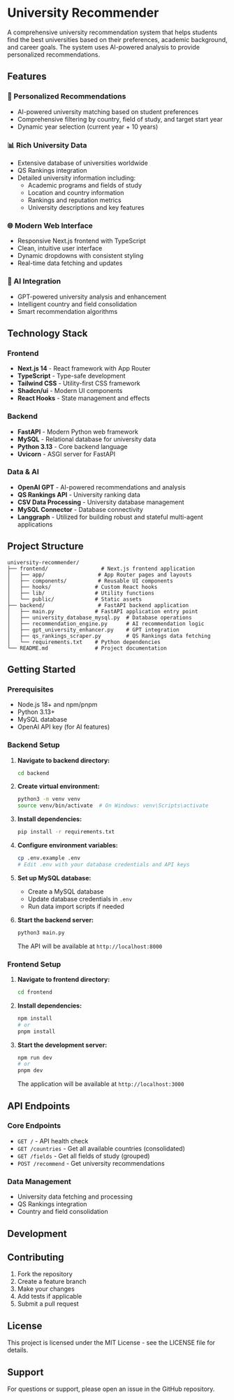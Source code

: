 # University Recommender

A comprehensive university recommendation system that helps students find the best universities based on their preferences, academic background, and career goals. The system uses AI-powered analysis to provide personalized recommendations.

## Features

### 🎯 Personalized Recommendations
- AI-powered university matching based on student preferences
- Comprehensive filtering by country, field of study, and target start year
- Dynamic year selection (current year + 10 years)

### 📊 Rich University Data
- Extensive database of universities worldwide
- QS Rankings integration
- Detailed university information including:
  - Academic programs and fields of study
  - Location and country information
  - Rankings and reputation metrics
  - University descriptions and key features

### 🌐 Modern Web Interface
- Responsive Next.js frontend with TypeScript
- Clean, intuitive user interface
- Dynamic dropdowns with consistent styling
- Real-time data fetching and updates

### 🤖 AI Integration
- GPT-powered university analysis and enhancement
- Intelligent country and field consolidation
- Smart recommendation algorithms

## Technology Stack

### Frontend
- **Next.js 14** - React framework with App Router
- **TypeScript** - Type-safe development
- **Tailwind CSS** - Utility-first CSS framework
- **Shadcn/ui** - Modern UI components
- **React Hooks** - State management and effects

### Backend
- **FastAPI** - Modern Python web framework
- **MySQL** - Relational database for university data
- **Python 3.13** - Core backend language
- **Uvicorn** - ASGI server for FastAPI

### Data & AI
- **OpenAI GPT** - AI-powered recommendations and analysis
- **QS Rankings API** - University ranking data
- **CSV Data Processing** - University database management
- **MySQL Connector** - Database connectivity
- **Langgraph** - Utilized for building robust and stateful multi-agent applications

## Project Structure

```
university-recommender/
├── frontend/                 # Next.js frontend application
│   ├── app/                 # App Router pages and layouts
│   ├── components/          # Reusable UI components
│   ├── hooks/              # Custom React hooks
│   ├── lib/                # Utility functions
│   └── public/             # Static assets
├── backend/                 # FastAPI backend application
│   ├── main.py             # FastAPI application entry point
│   ├── university_database_mysql.py  # Database operations
│   ├── recommendation_engine.py      # AI recommendation logic
│   ├── gpt_university_enhancer.py    # GPT integration
│   ├── qs_rankings_scraper.py        # QS Rankings data fetching
│   └── requirements.txt    # Python dependencies
└── README.md               # Project documentation
```

## Getting Started

### Prerequisites
- Node.js 18+ and npm/pnpm
- Python 3.13+
- MySQL database
- OpenAI API key (for AI features)

### Backend Setup

1. **Navigate to backend directory:**
   ```bash
   cd backend
   ```

2. **Create virtual environment:**
   ```bash
   python3 -m venv venv
   source venv/bin/activate  # On Windows: venv\Scripts\activate
   ```

3. **Install dependencies:**
   ```bash
   pip install -r requirements.txt
   ```

4. **Configure environment variables:**
   ```bash
   cp .env.example .env
   # Edit .env with your database credentials and API keys
   ```

5. **Set up MySQL database:**
   - Create a MySQL database
   - Update database credentials in `.env`
   - Run data import scripts if needed

6. **Start the backend server:**
   ```bash
   python3 main.py
   ```
   The API will be available at `http://localhost:8000`

### Frontend Setup

1. **Navigate to frontend directory:**
   ```bash
   cd frontend
   ```

2. **Install dependencies:**
   ```bash
   npm install
   # or
   pnpm install
   ```

3. **Start the development server:**
   ```bash
   npm run dev
   # or
   pnpm dev
   ```
   The application will be available at `http://localhost:3000`

## API Endpoints

### Core Endpoints
- `GET /` - API health check
- `GET /countries` - Get all available countries (consolidated)
- `GET /fields` - Get all fields of study (grouped)
- `POST /recommend` - Get university recommendations

### Data Management
- University data fetching and processing
- QS Rankings integration
- Country and field consolidation



## Development

## Contributing

1. Fork the repository
2. Create a feature branch
3. Make your changes
4. Add tests if applicable
5. Submit a pull request

## License

This project is licensed under the MIT License - see the LICENSE file for details.

## Support

For questions or support, please open an issue in the GitHub repository.